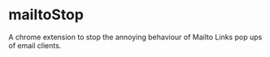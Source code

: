 # mailtoStop
A chrome extension to stop the annoying behaviour of Mailto Links pop ups of email clients. 
